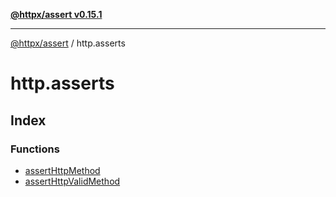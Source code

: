 [**@httpx/assert v0.15.1**](../README.md)

***

[@httpx/assert](../README.md) / http.asserts

# http.asserts

## Index

### Functions

- [assertHttpMethod](functions/assertHttpMethod.md)
- [assertHttpValidMethod](functions/assertHttpValidMethod.md)
